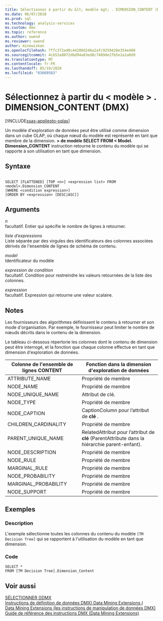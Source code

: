 ```yaml
---
title: Sélectionnez à partir du &lt; modèle &gt; . DIMENSION_CONTENT (DMX) | Microsoft Docs
ms.date: 06/07/2018
ms.prod: sql
ms.technology: analysis-services
ms.custom: dmx
ms.topic: reference
ms.author: owend
ms.reviewer: owend
author: minewiskan
ms.openlocfilehash: 7ffc372ad0c44208d246a2afc9259428e354e480
ms.sourcegitcommit: 4cb53a8072dbd94a83ed8c7409de2fb5e2a1a0d9
ms.translationtype: MT
ms.contentlocale: fr-FR
ms.lasthandoff: 05/19/2020
ms.locfileid: "83669583"
---
```

# <a name="select-from-ltmodelgtdimension_content-dmx"></a>Sélectionnez à partir du &lt; modèle &gt; . DIMENSION_CONTENT (DMX)
[!INCLUDE[ssas-appliesto-sqlas](../includes/ssas-appliesto-sqlas.md)]

  Un modèle d'exploration de données peut être utilisé comme dimension dans un cube OLAP, où chaque nœud du modèle est représenté en tant que membre de la dimension. **> de modèle SELECT FROM \< Model. Dimension_CONTENT** instruction retourne le contenu du modèle qui se rapporte à son utilisation en tant que dimension.  
  
## <a name="syntax"></a>Syntaxe  
  
```  
  
SELECT [FLATTENED] [TOP <n>] <expression list> FROM <model>.Dimension_CONTENT   
[WHERE <condition expression>]  
[ORDER BY <expression> [DESC|ASC]]  
```  
  
## <a name="arguments"></a>Arguments  
 *n*  
 facultatif. Entier qui spécifie le nombre de lignes à retourner.  
  
 *liste d’expressions*  
 Liste séparée par des virgules des identificateurs des colonnes associées dérivés de l'ensemble de lignes de schéma de contenu.  
  
 *model*  
 Identificateur du modèle  
  
 *expression de condition*  
 facultatif. Condition pour restreindre les valeurs retournées de la liste des colonnes.  
  
 *expression*  
 facultatif. Expression qui retourne une valeur scalaire.  
  
## <a name="remarks"></a>Notes  
 Les fournisseurs des algorithmes définissent le contenu à retourner et son mode d'organisation. Par exemple, le fournisseur peut limiter le nombre de nœuds décrits dans le contenu de la dimension.  
  
 Le tableau ci-dessous répertorie les colonnes dont le contenu de dimension peut être interrogé, et la fonction que chaque colonne effectue en tant que dimension d'exploration de données.  
  
|Colonne de l'ensemble de lignes CONTENT|Fonction dans la dimension d'exploration de données|  
|---------------------------|---------------------------------------|  
|ATTRIBUTE_NAME|Propriété de membre|  
|NODE_NAME|Propriété de membre|  
|NODE_UNIQUE_NAME|Attribut de clé.|  
|NODE_TYPE|Propriété de membre|  
|NODE_CAPTION|CaptionColumn pour l’attribut de **clé** .|  
|CHILDREN_CARDINALITY|Propriété de membre|  
|PARENT_UNIQUE_NAME|RelatedAttribut pour l’attribut de **clé** (ParentAttribute dans la hiérarchie parent-enfant).|  
|NODE_DESCRIPTION|Propriété de membre|  
|NODE_RULE|Propriété de membre|  
|MARGINAL_RULE|Propriété de membre|  
|NODE_PROBABILITY|Propriété de membre|  
|MARGINAL_PROBABILITY|Propriété de membre|  
|NODE_SUPPORT|Propriété de membre|  
  
## <a name="examples"></a>Exemples  
  
### <a name="description"></a>Description  
 L'exemple sélectionne toutes les colonnes du contenu du modèle `[TM Decision Tree]` qui se rapportent à l'utilisation du modèle en tant que dimension.  
  
### <a name="code"></a>Code  
  
```  
SELECT *   
FROM [TM Decision Tree].Dimension_Content  
```  
  
## <a name="see-also"></a>Voir aussi  
 [SÉLECTIONNER &#40;&#41;DMX](../dmx/select-dmx.md)   
 [Instructions de définition de données DMX&#41; Data Mining Extensions &#40;](../dmx/dmx-statements-data-definition.md)   
 [Data Mining Extensions &#40;les instructions de manipulation de données DMX&#41;](../dmx/dmx-statements-data-manipulation.md)   
 [Guide de référence des instructions DMX &#40;Data Mining Extensions&#41;](../dmx/data-mining-extensions-dmx-statements.md)  
  
  
